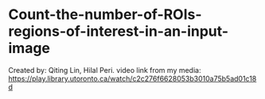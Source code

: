 # Count-the-number-of-ROIs-regions-of-interest-in-an-input-image
Created by: Qiting Lin, Hilal Peri. video link from my media: https://play.library.utoronto.ca/watch/c2c276f6628053b3010a75b5ad01c18d
